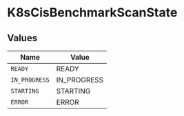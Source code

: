 # K8sCisBenchmarkScanState


## Values

| Name          | Value         |
| ------------- | ------------- |
| `READY`       | READY         |
| `IN_PROGRESS` | IN_PROGRESS   |
| `STARTING`    | STARTING      |
| `ERROR`       | ERROR         |